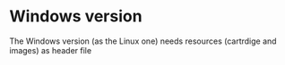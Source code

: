 # Windows version

The Windows version (as the Linux one) needs resources (cartrdige and images) as header file
